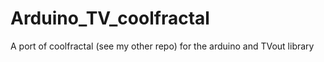 # Arduino_TV_coolfractal
A port of coolfractal (see my other repo) for the arduino and TVout library
